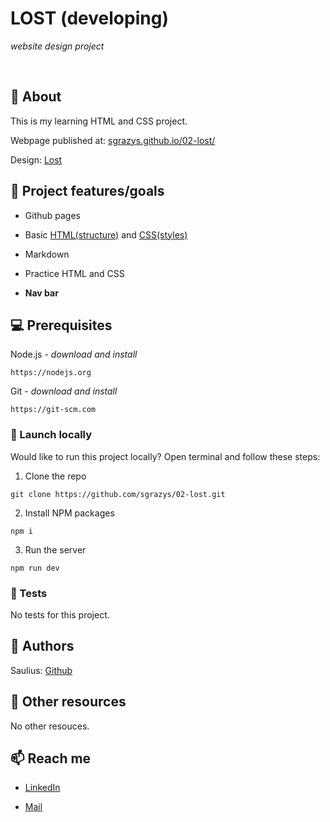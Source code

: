 # LOST (**developing**) 
_website design project_ 

<br>

## 🌟 About
This is my learning HTML and CSS project.

Webpage published at: [sgrazys.github.io/02-lost/](https://sgrazys.github.io/02-lost/)

Design: [Lost](./img/design.jpg)

## 🎯 Project features/goals
- Github pages
- Basic [HTML(structure)](https://www.w3schools.com/TAGS/default.asp) and [CSS(styles)](https://www.w3schools.com/html/html_css.asp)

- Markdown
- Practice HTML and CSS
- **Nav bar**

## 💻 Prerequisites

Node.js - _download and install_
```
https://nodejs.org
```

Git - _download and install_
```
https://git-scm.com
```

### 🚀 Launch locally

Would like to run this project locally? Open terminal and follow these steps:

1. Clone the repo
```
git clone https://github.com/sgrazys/02-lost.git
```
2. Install NPM packages
```
npm i
```
3. Run the server
```
npm run dev
```

### 🧪 Tests
No tests for this project.


## 🥸 Authors

Saulius: [Github](https://github.com/sgrazys)

## 🔗 Other resources

No other resouces.

## 📫 Reach me
- [LinkedIn](https://www.linkedin.com/in/saulius-grazys/)

- [Mail](mailto:s.grazys@gmail.com)

